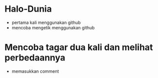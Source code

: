 # Halo-Dunia
+ pertama kali menggunakan github
+ mencoba mengetik menggunakan github

# Mencoba tagar dua kali dan melihat perbedaannya
+ memasukkan comment
